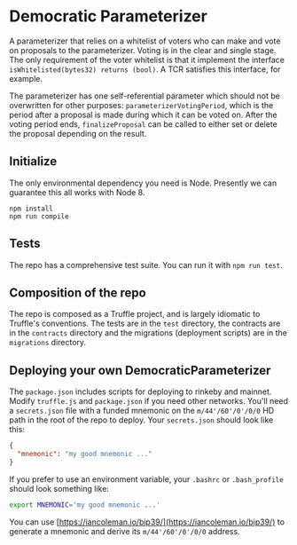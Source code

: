 # Democratic Parameterizer

A parameterizer that relies on a whitelist of voters who can make and vote on proposals to the parameterizer. Voting is in the clear and single stage. The only requirement of the voter whitelist is that it implement the interface `isWhitelisted(bytes32) returns (bool)`. A TCR satisfies this interface, for example.

The parameterizer has one self-referential parameter which should not be overwritten for other purposes: `parameterizerVotingPeriod`, which is the period after a proposal is made during which it can be voted on. After the voting period ends, `finalizeProposal` can be called to either set or delete the proposal depending on the result.

## Initialize
The only environmental dependency you need is Node. Presently we can guarantee this all works with Node 8.
```
npm install
npm run compile
```

## Tests
The repo has a comprehensive test suite. You can run it with `npm run test`.

## Composition of the repo
The repo is composed as a Truffle project, and is largely idiomatic to Truffle's conventions. The tests are in the `test` directory, the contracts are in the `contracts` directory and the migrations (deployment scripts) are in the `migrations` directory.

## Deploying your own DemocraticParameterizer 
The `package.json` includes scripts for deploying to rinkeby and mainnet. Modify `truffle.js` and `package.json` if you need other networks. You'll need a `secrets.json` file with a funded mnemonic on the `m/44'/60'/0'/0/0` HD path in the root of the repo to deploy. Your `secrets.json` should look like this:

```json
{
  "mnemonic": "my good mnemonic ..."
}
```

If you prefer to use an environment variable, your `.bashrc` or `.bash_profile` should look something like:

```bash
export MNEMONIC='my good mnemonic ...'
```

You can use [https://iancoleman.io/bip39/](https://iancoleman.io/bip39/) to generate a mnemonic and derive its `m/44'/60'/0'/0/0` address.

